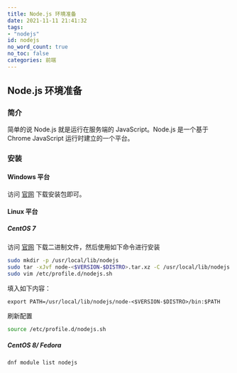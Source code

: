 ```yaml
---
title: Node.js 环境准备
date: 2021-11-11 21:41:32
tags:
- "nodejs"
id: nodejs
no_word_count: true
no_toc: false
categories: 前端
---
```


## Node.js 环境准备

### 简介

简单的说 Node.js 就是运行在服务端的 JavaScript。Node.js 是一个基于Chrome JavaScript 运行时建立的一个平台。

### 安装

#### Windows 平台

访问 [官网](https://nodejs.org/zh-cn/download/) 下载安装包即可。

#### Linux 平台

##### CentOS 7

访问 [官网](https://nodejs.org/zh-cn/download/) 下载二进制文件，然后使用如下命令进行安装

```bash
sudo mkdir -p /usr/local/lib/nodejs
sudo tar -xJvf node-<$VERSION-$DISTRO>.tar.xz -C /usr/local/lib/nodejs 
sudo vim /etc/profile.d/nodejs.sh
```

填入如下内容：

```text
export PATH=/usr/local/lib/nodejs/node-<$VERSION-$DISTRO>/bin:$PATH
```

刷新配置

```bash
source /etc/profile.d/nodejs.sh
```

##### CentOS 8/ Fedora

```bash
dnf module list nodejs
```
